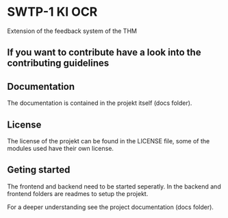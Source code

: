 # SWTP-1 KI OCR 

Extension of the feedback system of the THM

## If you want to contribute have a look into the contributing guidelines 

## Documentation

The documentation is contained in the projekt itself (docs folder).

## License

The license of the projekt can be found in the LICENSE file, some of the modules used have their own license.


## Geting started

The frontend and backend need to be started seperatly.
In the backend and frontend folders are readmes to setup the projekt.

For a deeper understanding see the project documentation (docs folder).
